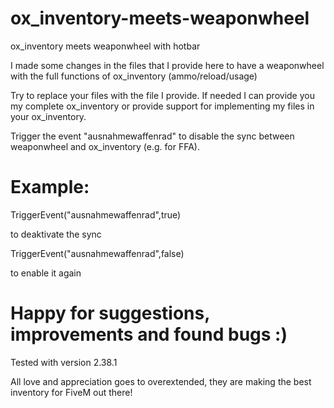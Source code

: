 # ox_inventory-meets-weaponwheel
ox_inventory meets weaponwheel with hotbar

I made some changes in the files that I provide here to have a weaponwheel with the full functions of ox_inventory (ammo/reload/usage)

Try to replace your files with the file I provide. If needed I can provide you my complete ox_inventory or provide support for implementing my files in your ox_inventory.

Trigger the event "ausnahmewaffenrad" to disable the sync between weaponwheel and ox_inventory (e.g. for FFA).

# Example:

TriggerEvent("ausnahmewaffenrad",true)

to deaktivate the sync

TriggerEvent("ausnahmewaffenrad",false)

to enable it again

# Happy for suggestions, improvements and found bugs :)

Tested with version 2.38.1

All love and appreciation goes to overextended, they are making the best inventory for FiveM out there!
